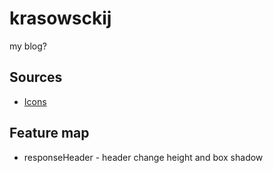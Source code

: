 # krasowsckij

my blog?

## Sources

- [Icons](https://iconscout.com/)

## Feature map

- responseHeader - header change height and box shadow
